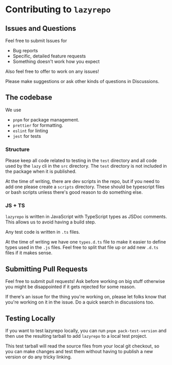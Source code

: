 # Contributing to `lazyrepo`

## Issues and Questions

Feel free to submit Issues for

- Bug reports
- Specific, detailed feature requests
- Something doesn't work how you expect

Also feel free to offer to work on any issues!

Please make suggestions or ask other kinds of questions in Discussions.

## The codebase

We use

- `pnpm` for package management.
- `prettier` for formatting.
- `eslint` for linting
- `jest` for tests

### Structure

Please keep all code related to testing in the `test` directory and all code used by the `lazy` cli in the `src` directory. The `test` directory is not included in the package when it is published.

At the time of writing, there are dev scripts in the repo, but if you need to add one please create a `scripts` directory. These should be typescript files or bash scripts unless there's good reason to do something else.

### JS + TS

`lazyrepo` is written in JavaScript with TypeScript types as JSDoc comments. This allows us to avoid having a build step.

Any test code is written in `.ts` files.

At the time of writing we have one `types.d.ts` file to make it easier to define types used in the `.js` files. Feel free to split that file up or add new `.d.ts` files if it makes sense.

## Submitting Pull Requests

Feel free to submit pull requests! Ask before working on big stuff otherwise you might be disappointed if it gets rejected for some reason.

If there's an issue for the thing you're working on, please let folks know that you're working on it in the issue. Do a quick search in discussions too.

## Testing Locally

If you want to test lazyrepo locally, you can run `pnpm pack-test-version` and then use the resulting tarball to add `lazyrepo` to a local test project.

This test tarball will read the source files from your local git checkout, so you can make changes and test them without having to publish a new version or do any tricky linking.
